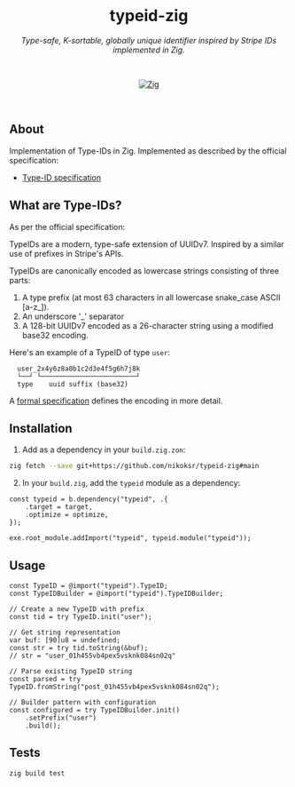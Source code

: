<div align="center">

&nbsp;
<h1>typeid-zig</h1>
<p><i>Type-safe, K-sortable, globally unique identifier inspired by Stripe IDs implemented in Zig.</i></p>

&nbsp;

[![Zig](https://img.shields.io/badge/Zig-0.13.0-orange.svg)](https://ziglang.org/)

</div>

&nbsp;

## About

Implementation of Type-IDs in Zig. Implemented as described by the official specification:

- [Type-ID specification](https://github.com/jetify-com/typeid/tree/main/spec)

## What are Type-IDs?

As per the official specification:

TypeIDs are a modern, type-safe extension of UUIDv7. Inspired by a similar use of prefixes
in Stripe's APIs.

TypeIDs are canonically encoded as lowercase strings consisting of three parts:

1. A type prefix (at most 63 characters in all lowercase snake_case ASCII [a-z_]).
2. An underscore '\_' separator
3. A 128-bit UUIDv7 encoded as a 26-character string using a modified base32 encoding.

Here's an example of a TypeID of type `user`:

```
  user_2x4y6z8a0b1c2d3e4f5g6h7j8k
  └──┘ └────────────────────────┘
  type    uuid suffix (base32)
```

A [formal specification](https://github.com/jetify-com/typeid/tree/main/spec) defines the encoding in more detail.

## Installation

1. Add as a dependency in your `build.zig.zon`:

```bash
zig fetch --save git+https://github.com/nikoksr/typeid-zig#main
```

2. In your `build.zig`, add the `typeid` module as a dependency:

```zig
const typeid = b.dependency("typeid", .{
    .target = target,
    .optimize = optimize,
});

exe.root_module.addImport("typeid", typeid.module("typeid"));
```

## Usage

```zig
const TypeID = @import("typeid").TypeID;
const TypeIDBuilder = @import("typeid").TypeIDBuilder;

// Create a new TypeID with prefix
const tid = try TypeID.init("user");

// Get string representation
var buf: [90]u8 = undefined;
const str = try tid.toString(&buf);
// str = "user_01h455vb4pex5vsknk084sn02q"

// Parse existing TypeID string
const parsed = try TypeID.fromString("post_01h455vb4pex5vsknk084sn02q");

// Builder pattern with configuration
const configured = try TypeIDBuilder.init()
    .setPrefix("user")
    .build();
```

## Tests

```bash
zig build test
```
